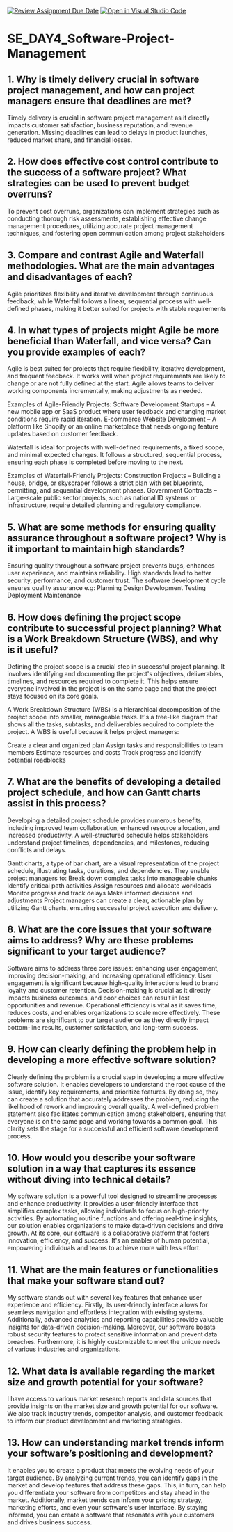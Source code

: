 [![Review Assignment Due Date](https://classroom.github.com/assets/deadline-readme-button-22041afd0340ce965d47ae6ef1cefeee28c7c493a6346c4f15d667ab976d596c.svg)](https://classroom.github.com/a/9pw6JKcu)
[![Open in Visual Studio Code](https://classroom.github.com/assets/open-in-vscode-2e0aaae1b6195c2367325f4f02e2d04e9abb55f0b24a779b69b11b9e10269abc.svg)](https://classroom.github.com/online_ide?assignment_repo_id=18509531&assignment_repo_type=AssignmentRepo)
# SE_DAY4_Software-Project-Management
## 1. Why is timely delivery crucial in software project management, and how can project managers ensure that deadlines are met?
Timely delivery is crucial in software project management as it directly impacts customer satisfaction, business reputation, and revenue generation. Missing deadlines can lead to delays in product launches, reduced market share, and financial losses.

## 2. How does effective cost control contribute to the success of a software project? What strategies can be used to prevent budget overruns?
To prevent cost overruns, organizations can implement strategies such as conducting thorough risk assessments, establishing effective change management procedures, utilizing accurate project management techniques, and fostering open communication among project stakeholders

## 3. Compare and contrast Agile and Waterfall methodologies. What are the main advantages and disadvantages of each?
Agile prioritizes flexibility and iterative development through continuous feedback, while Waterfall follows a linear, sequential process with well-defined phases, making it better suited for projects with stable requirements

## 4. In what types of projects might Agile be more beneficial than Waterfall, and vice versa? Can you provide examples of each?
Agile is best suited for projects that require flexibility, iterative development, and frequent feedback. It works well when project requirements are likely to change or are not fully defined at the start. Agile allows teams to deliver working components incrementally, making adjustments as needed.

Examples of Agile-Friendly Projects:
Software Development Startups – A new mobile app or SaaS product where user feedback and changing market conditions require rapid iteration.
E-commerce Website Development – A platform like Shopify or an online marketplace that needs ongoing feature updates based on customer feedback.

Waterfall is ideal for projects with well-defined requirements, a fixed scope, and minimal expected changes. It follows a structured, sequential process, ensuring each phase is completed before moving to the next.

Examples of Waterfall-Friendly Projects:
Construction Projects – Building a house, bridge, or skyscraper follows a strict plan with set blueprints, permitting, and sequential development phases.
Government Contracts – Large-scale public sector projects, such as national ID systems or infrastructure, require detailed planning and regulatory compliance.

## 5. What are some methods for ensuring quality assurance throughout a software project? Why is it important to maintain high standards?
Ensuring quality throughout a software project prevents bugs, enhances user experience, and maintains reliability. High standards lead to better security, performance, and customer trust. The software development cycle ensures quality assurance e.g:
Planning 
Design 
Development 
Testing 
Deployment 
Maintenance 

## 6. How does defining the project scope contribute to successful project planning? What is a Work Breakdown Structure (WBS), and why is it useful?
Defining the project scope is a crucial step in successful project planning. It involves identifying and documenting the project's objectives, deliverables, timelines, and resources required to complete it. This helps ensure everyone involved in the project is on the same page and that the project stays focused on its core goals.

A Work Breakdown Structure (WBS) is a hierarchical decomposition of the project scope into smaller, manageable tasks. It's a tree-like diagram that shows all the tasks, subtasks, and deliverables required to complete the project. A WBS is useful because it helps project managers:

Create a clear and organized plan
Assign tasks and responsibilities to team members
Estimate resources and costs
Track progress and identify potential roadblocks

## 7. What are the benefits of developing a detailed project schedule, and how can Gantt charts assist in this process?
Developing a detailed project schedule provides numerous benefits, including improved team collaboration, enhanced resource allocation, and increased productivity. A well-structured schedule helps stakeholders understand project timelines, dependencies, and milestones, reducing conflicts and delays.

Gantt charts, a type of bar chart, are a visual representation of the project schedule, illustrating tasks, durations, and dependencies. They enable project managers to:
Break down complex tasks into manageable chunks
Identify critical path activities
Assign resources and allocate workloads
Monitor progress and track delays
Make informed decisions and adjustments
Project managers can create a clear, actionable plan by utilizing Gantt charts, ensuring successful project execution and delivery.

## 8. What are the core issues that your software aims to address? Why are these problems significant to your target audience?
Software aims to address three core issues: enhancing user engagement, improving decision-making, and increasing operational efficiency. User engagement is significant because high-quality interactions lead to brand loyalty and customer retention. Decision-making is crucial as it directly impacts business outcomes, and poor choices can result in lost opportunities and revenue. Operational efficiency is vital as it saves time, reduces costs, and enables organizations to scale more effectively. These problems are significant to our target audience as they directly impact bottom-line results, customer satisfaction, and long-term success.

## 9. How can clearly defining the problem help in developing a more effective software solution?
Clearly defining the problem is a crucial step in developing a more effective software solution. It enables developers to understand the root cause of the issue, identify key requirements, and prioritize features. By doing so, they can create a solution that accurately addresses the problem, reducing the likelihood of rework and improving overall quality. A well-defined problem statement also facilitates communication among stakeholders, ensuring that everyone is on the same page and working towards a common goal. This clarity sets the stage for a successful and efficient software development process.

## 10. How would you describe your software solution in a way that captures its essence without diving into technical details?
My software solution is a powerful tool designed to streamline processes and enhance productivity. It provides a user-friendly interface that simplifies complex tasks, allowing individuals to focus on high-priority activities. By automating routine functions and offering real-time insights, our solution enables organizations to make data-driven decisions and drive growth. At its core, our software is a collaborative platform that fosters innovation, efficiency, and success. It's an enabler of human potential, empowering individuals and teams to achieve more with less effort.

## 11. What are the main features or functionalities that make your software stand out?
My software stands out with several key features that enhance user experience and efficiency. Firstly, its user-friendly interface allows for seamless navigation and effortless integration with existing systems. Additionally, advanced analytics and reporting capabilities provide valuable insights for data-driven decision-making. Moreover, our software boasts robust security features to protect sensitive information and prevent data breaches. Furthermore, it is highly customizable to meet the unique needs of various industries and organizations.

## 12. What data is available regarding the market size and growth potential for your software?
I have access to various market research reports and data sources that provide insights on the market size and growth potential for our software. We also track industry trends, competitor analysis, and customer feedback to inform our product development and marketing strategies.

## 13. How can understanding market trends inform your software’s positioning and development?
It enables you to create a product that meets the evolving needs of your target audience. By analyzing current trends, you can identify gaps in the market and develop features that address these gaps. This, in turn, can help you differentiate your software from competitors and stay ahead in the market. Additionally, market trends can inform your pricing strategy, marketing efforts, and even your software's user interface. By staying informed, you can create a software that resonates with your customers and drives business success.




